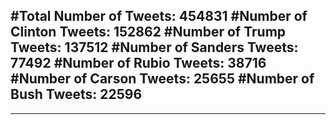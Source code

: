 #Total Number of Tweets: 454831 
#Number of Clinton Tweets: 152862
#Number of Trump Tweets: 137512
#Number of Sanders Tweets: 77492
#Number of Rubio Tweets: 38716
#Number of Carson Tweets: 25655
#Number of Bush Tweets: 22596
---
---
